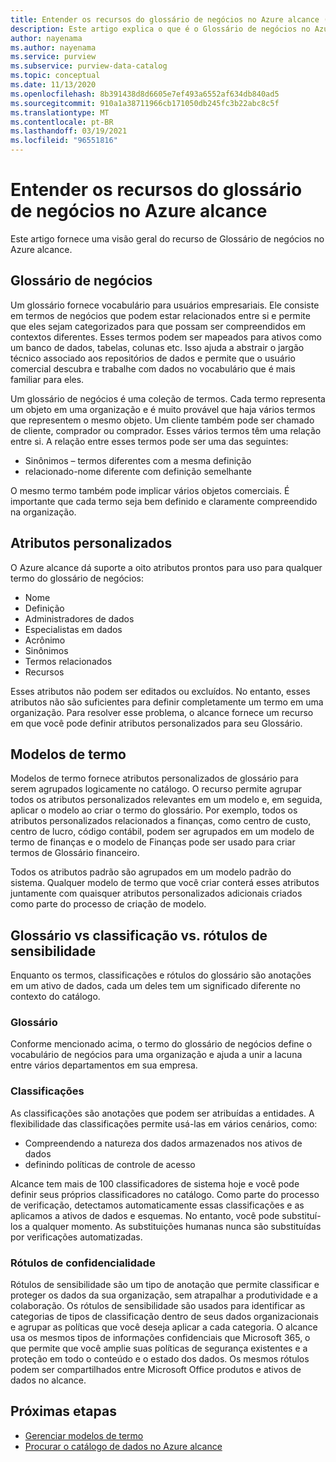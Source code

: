 ```yaml
---
title: Entender os recursos do glossário de negócios no Azure alcance (versão prévia)
description: Este artigo explica o que é o Glossário de negócios no Azure alcance.
author: nayenama
ms.author: nayenama
ms.service: purview
ms.subservice: purview-data-catalog
ms.topic: conceptual
ms.date: 11/13/2020
ms.openlocfilehash: 8b391438d8d6605e7ef493a6552af634db840ad5
ms.sourcegitcommit: 910a1a38711966cb171050db245fc3b22abc8c5f
ms.translationtype: MT
ms.contentlocale: pt-BR
ms.lasthandoff: 03/19/2021
ms.locfileid: "96551816"
---
```

# <a name="understand-business-glossary-features-in-azure-purview"></a>Entender os recursos do glossário de negócios no Azure alcance

Este artigo fornece uma visão geral do recurso de Glossário de negócios no Azure alcance. 

## <a name="business-glossary"></a>Glossário de negócios

Um glossário fornece vocabulário para usuários empresariais.  Ele consiste em termos de negócios que podem estar relacionados entre si e permite que eles sejam categorizados para que possam ser compreendidos em contextos diferentes. Esses termos podem ser mapeados para ativos como um banco de dados, tabelas, colunas etc. Isso ajuda a abstrair o jargão técnico associado aos repositórios de dados e permite que o usuário comercial descubra e trabalhe com dados no vocabulário que é mais familiar para eles.


Um glossário de negócios é uma coleção de termos. Cada termo representa um objeto em uma organização e é muito provável que haja vários termos que representem o mesmo objeto. Um cliente também pode ser chamado de cliente, comprador ou comprador. Esses vários termos têm uma relação entre si. A relação entre esses termos pode ser uma das seguintes:

- Sinônimos – termos diferentes com a mesma definição
- relacionado-nome diferente com definição semelhante

O mesmo termo também pode implicar vários objetos comerciais. É importante que cada termo seja bem definido e claramente compreendido na organização.

## <a name="custom-attributes"></a>Atributos personalizados

O Azure alcance dá suporte a oito atributos prontos para uso para qualquer termo do glossário de negócios:
- Nome
- Definição
- Administradores de dados
- Especialistas em dados
- Acrônimo
- Sinônimos
- Termos relacionados
- Recursos

Esses atributos não podem ser editados ou excluídos. No entanto, esses atributos não são suficientes para definir completamente um termo em uma organização. Para resolver esse problema, o alcance fornece um recurso em que você pode definir atributos personalizados para seu Glossário.

## <a name="term-templates"></a>Modelos de termo

Modelos de termo fornece atributos personalizados de glossário para serem agrupados logicamente no catálogo. O recurso permite agrupar todos os atributos personalizados relevantes em um modelo e, em seguida, aplicar o modelo ao criar o termo do glossário. Por exemplo, todos os atributos personalizados relacionados a finanças, como centro de custo, centro de lucro, código contábil, podem ser agrupados em um modelo de termo de finanças e o modelo de Finanças pode ser usado para criar termos de Glossário financeiro.

Todos os atributos padrão são agrupados em um modelo padrão do sistema. Qualquer modelo de termo que você criar conterá esses atributos juntamente com quaisquer atributos personalizados adicionais criados como parte do processo de criação de modelo.

## <a name="glossary-vs-classification-vs-sensitivity-labels"></a>Glossário vs classificação vs. rótulos de sensibilidade

Enquanto os termos, classificações e rótulos do glossário são anotações em um ativo de dados, cada um deles tem um significado diferente no contexto do catálogo. 

### <a name="glossary"></a>Glossário

Conforme mencionado acima, o termo do glossário de negócios define o vocabulário de negócios para uma organização e ajuda a unir a lacuna entre vários departamentos em sua empresa.

### <a name="classifications"></a>Classificações

As classificações são anotações que podem ser atribuídas a entidades. A flexibilidade das classificações permite usá-las em vários cenários, como:

- Compreendendo a natureza dos dados armazenados nos ativos de dados
- definindo políticas de controle de acesso

Alcance tem mais de 100 classificadores de sistema hoje e você pode definir seus próprios classificadores no catálogo. Como parte do processo de verificação, detectamos automaticamente essas classificações e as aplicamos a ativos de dados e esquemas. No entanto, você pode substituí-los a qualquer momento. As substituições humanas nunca são substituídas por verificações automatizadas.

### <a name="sensitivity-labels"></a>Rótulos de confidencialidade

Rótulos de sensibilidade são um tipo de anotação que permite classificar e proteger os dados da sua organização, sem atrapalhar a produtividade e a colaboração. Os rótulos de sensibilidade são usados para identificar as categorias de tipos de classificação dentro de seus dados organizacionais e agrupar as políticas que você deseja aplicar a cada categoria. O alcance usa os mesmos tipos de informações confidenciais que Microsoft 365, o que permite que você amplie suas políticas de segurança existentes e a proteção em todo o conteúdo e o estado dos dados. Os mesmos rótulos podem ser compartilhados entre Microsoft Office produtos e ativos de dados no alcance.

## <a name="next-steps"></a>Próximas etapas

- [Gerenciar modelos de termo](how-to-manage-term-templates.md)
- [Procurar o catálogo de dados no Azure alcance](how-to-browse-catalog.md)
